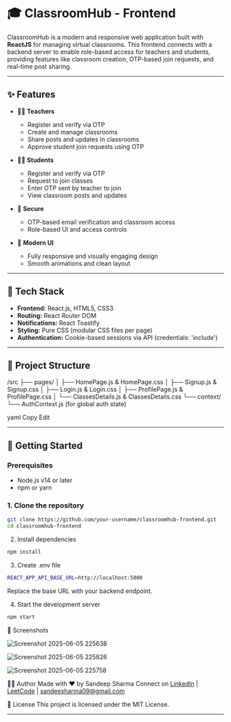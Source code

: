 # 🎓 ClassroomHub - Frontend

ClassroomHub is a modern and responsive web application built with **ReactJS** for managing virtual classrooms. This frontend connects with a backend server to enable role-based access for teachers and students, providing features like classroom creation, OTP-based join requests, and real-time post sharing.

---

## ✨ Features

- 🧑‍🏫 **Teachers**
  - Register and verify via OTP
  - Create and manage classrooms
  - Share posts and updates in classrooms
  - Approve student join requests using OTP

- 👨‍🎓 **Students**
  - Register and verify via OTP
  - Request to join classes
  - Enter OTP sent by teacher to join
  - View classroom posts and updates

- 🔐 **Secure**
  - OTP-based email verification and classroom access
  - Role-based UI and access controls

- 🎨 **Modern UI**
  - Fully responsive and visually engaging design
  - Smooth animations and clean layout

---

## 🚀 Tech Stack

- **Frontend:** React.js, HTML5, CSS3
- **Routing:** React Router DOM
- **Notifications:** React Toastify
- **Styling:** Pure CSS (modular CSS files per page)
- **Authentication:** Cookie-based sessions via API (credentials: 'include')

---

## 📂 Project Structure


/src
├── pages/
│ ├── HomePage.js & HomePage.css
│ ├── Signup.js & Signup.css
│ ├── Login.js & Login.css
│ ├── ProfilePage.js & ProfilePage.css
│ └── ClassesDetails.js & ClassesDetails.css
└── context/
└── AuthContext.js (for global auth state)

yaml
Copy
Edit




---

## 🔧 Getting Started

### Prerequisites

- Node.js v14 or later
- npm or yarn

### 1. Clone the repository

```bash
git clone https://github.com/your-username/classroomhub-frontend.git
cd classroomhub-frontend

```

2. Install dependencies
   
```bash
npm install
```

3. Create .env file

```bash
REACT_APP_API_BASE_URL=http://localhost:5000
```
Replace the base URL with your backend endpoint.


4. Start the development server
```bash
npm start
```

📸 Screenshots

![Screenshot 2025-06-05 225638](https://github.com/user-attachments/assets/479894cf-edbd-49c4-861b-92d30ec649f4)

![Screenshot 2025-06-05 225826](https://github.com/user-attachments/assets/ef0c5fdf-d1dd-4caa-8582-9c7586deaf07)

![Screenshot 2025-06-05 225758](https://github.com/user-attachments/assets/7ba78175-33e8-4284-b121-d69a1bd5e3c2)


👨‍💻 Author
Made with ❤️ by Sandeep Sharma
Connect on [LinkedIn](https://www.linkedin.com/in/sandeep--sharma/) | [LeetCode](https://leetcode.com/u/Sandeep-Sharma/) | sandeesharma09@gmail.com


📄 License
This project is licensed under the MIT License.

---



